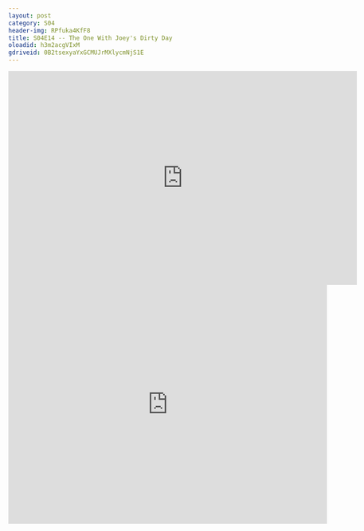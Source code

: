 ```yaml
---
layout: post 
category: S04 
header-img: RPfuka4KfF8 
title: S04E14 -- The One With Joey's Dirty Day 
oloadid: h3m2acgVIxM 
gdriveid: 0B2tsexyaYxGCMUJrMXlycmNjS1E 
--- 
```

<!--more--> 
<iframe src='https://openload.co/embed/h3m2acgVIxM/' width='700' height='430' frameborder='0' scrolling='no' allowfullscreen='allowfullscreen'></iframe> 
<iframe src='https://drive.google.com/file/d/0B2tsexyaYxGCMUJrMXlycmNjS1E/preview' width='640' height='480' frameborder='0' scrolling='no' allowfullscreen='allowfullscreen'></iframe> 